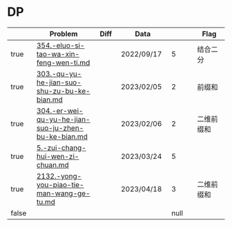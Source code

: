 # DP



<table><thead><tr><th width="71" data-type="checkbox"> </th><th width="304">Problem</th><th width="74" data-type="select">Diff</th><th width="124">Data</th><th width="103" data-type="rating" data-max="5"></th><th width="136">Flag</th></tr></thead><tbody><tr><td>true</td><td><a data-mention href="dynamic-planning/354.-eluo-si-tao-wa-xin-feng-wen-ti.md">354.-eluo-si-tao-wa-xin-feng-wen-ti.md</a></td><td></td><td>2022/09/17</td><td>5</td><td>结合二分</td></tr><tr><td>true</td><td><a data-mention href="dynamic-planning/303.-qu-yu-he-jian-suo-shu-zu-bu-ke-bian.md">303.-qu-yu-he-jian-suo-shu-zu-bu-ke-bian.md</a></td><td></td><td>2023/02/05</td><td>2</td><td>前缀和</td></tr><tr><td>true</td><td><a data-mention href="dynamic-planning/304.-er-wei-qu-yu-he-jian-suo-ju-zhen-bu-ke-bian.md">304.-er-wei-qu-yu-he-jian-suo-ju-zhen-bu-ke-bian.md</a></td><td></td><td>2023/02/06</td><td>2</td><td>二维前缀和</td></tr><tr><td>true</td><td><a data-mention href="dynamic-planning/5.-zui-chang-hui-wen-zi-chuan.md">5.-zui-chang-hui-wen-zi-chuan.md</a></td><td></td><td>2023/03/24</td><td>5</td><td></td></tr><tr><td>true</td><td><a data-mention href="dynamic-planning/2132.-yong-you-piao-tie-man-wang-ge-tu.md">2132.-yong-you-piao-tie-man-wang-ge-tu.md</a></td><td></td><td>2023/04/18</td><td>3</td><td>二维前缀和</td></tr><tr><td>false</td><td></td><td></td><td></td><td>null</td><td></td></tr></tbody></table>

